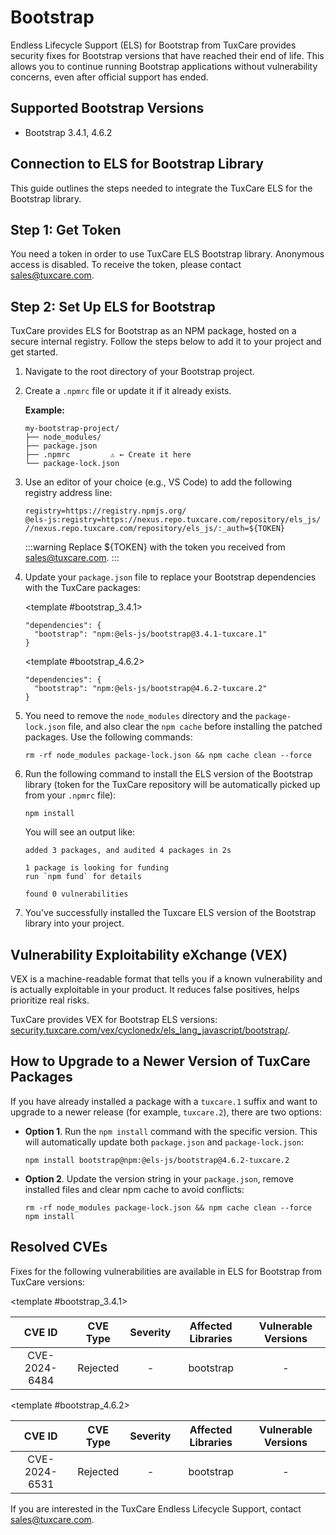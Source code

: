 # Bootstrap

Endless Lifecycle Support (ELS) for Bootstrap from TuxCare provides security fixes for Bootstrap versions that have reached their end of life. This allows you to continue running Bootstrap applications without vulnerability concerns, even after official support has ended.

## Supported Bootstrap Versions

* Bootstrap 3.4.1, 4.6.2

## Connection to ELS for Bootstrap Library

This guide outlines the steps needed to integrate the TuxCare ELS for the Bootstrap library.

## Step 1: Get Token

You need a token in order to use TuxCare ELS Bootstrap library. Anonymous access is disabled. To receive the token, please contact [sales@tuxcare.com](mailto:sales@tuxcare.com).

## Step 2: Set Up ELS for Bootstrap

TuxCare provides ELS for Bootstrap as an NPM package, hosted on a secure internal registry. Follow the steps below to add it to your project and get started.

1. Navigate to the root directory of your Bootstrap project.
2. Create a `.npmrc` file or update it if it already exists.

   **Example:**

   ```text
   my-bootstrap-project/
   ├── node_modules/
   ├── package.json
   ├── .npmrc         ⚠️ ← Create it here
   └── package-lock.json
   ```

3. Use an editor of your choice (e.g., VS Code) to add the following registry address line:

   <CodeWithCopy>

   ```text
   registry=https://registry.npmjs.org/
   @els-js:registry=https://nexus.repo.tuxcare.com/repository/els_js/
   //nexus.repo.tuxcare.com/repository/els_js/:_auth=${TOKEN}
   ```

   </CodeWithCopy>

   :::warning
   Replace ${TOKEN} with the token you received from [sales@tuxcare.com](mailto:sales@tuxcare.com).
   :::

4. Update your `package.json` file to replace your Bootstrap dependencies with the TuxCare packages:

   <TableTabs label="Choose Bootstrap version: " >

     <template #bootstrap_3.4.1>

     <CodeWithCopy>

     ```text
     "dependencies": {
       "bootstrap": "npm:@els-js/bootstrap@3.4.1-tuxcare.1"
     }
     ```

     </CodeWithCopy>

     </template>

     <template #bootstrap_4.6.2>

     <CodeWithCopy>

     ```text
     "dependencies": {
       "bootstrap": "npm:@els-js/bootstrap@4.6.2-tuxcare.2"
     }
     ```

     </CodeWithCopy>

     </template>

   </TableTabs>

5. You need to remove the `node_modules` directory and the `package-lock.json` file, and also clear the `npm cache` before installing the patched packages. Use the following commands:
   
   <CodeWithCopy>

   ```text
   rm -rf node_modules package-lock.json && npm cache clean --force
   ```

   </CodeWithCopy>

6. Run the following command to install the ELS version of the Bootstrap library (token for the TuxCare repository will be automatically picked up from your `.npmrc` file):

   <CodeWithCopy>

   ```text
   npm install
   ```

   </CodeWithCopy>

   You will see an output like:

   ```text
   added 3 packages, and audited 4 packages in 2s

   1 package is looking for funding
   run `npm fund` for details

   found 0 vulnerabilities
   ```

7. You've successfully installed the Tuxcare ELS version of the Bootstrap library into your project.

## Vulnerability Exploitability eXchange (VEX) 

VEX is a machine-readable format that tells you if a known vulnerability and is actually exploitable in your product. It reduces false positives, helps prioritize real risks.

TuxCare provides VEX for Bootstrap ELS versions: [security.tuxcare.com/vex/cyclonedx/els_lang_javascript/bootstrap/](https://security.tuxcare.com/vex/cyclonedx/els_lang_javascript/bootstrap/).

## How to Upgrade to a Newer Version of TuxCare Packages

If you have already installed a package with a `tuxcare.1` suffix and want to upgrade to a newer release (for example, `tuxcare.2`), there are two options:

* **Option 1**. Run the `npm install` command with the specific version. This will automatically update both `package.json` and `package-lock.json`:

  <CodeWithCopy>

  ```text
  npm install bootstrap@npm:@els-js/bootstrap@4.6.2-tuxcare.2
  ```

  </CodeWithCopy>

* **Option 2**. Update the version string in your `package.json`, remove installed files and clear npm cache to avoid conflicts:

  <CodeWithCopy>

  ```text
  rm -rf node_modules package-lock.json && npm cache clean --force
  npm install
  ```

  </CodeWithCopy>

## Resolved CVEs

Fixes for the following vulnerabilities are available in ELS for Bootstrap from TuxCare versions:

<TableTabs label="Choose Bootstrap version: " >

<template #bootstrap_3.4.1>

| CVE ID         | CVE Type | Severity | Affected Libraries | Vulnerable Versions |
| :------------: |:--------:|:--------:|:------------------:|:-------------------:|
| CVE-2024-6484  | Rejected | -        |     bootstrap      |          -          |

  </template>

<template #bootstrap_4.6.2>

| CVE ID         | CVE Type | Severity | Affected Libraries | Vulnerable Versions |
| :------------: |:--------:|:--------:|:------------------:|:-------------------:|
| CVE-2024-6531  | Rejected | -        |     bootstrap      |          -          |

  </template>

</TableTabs>

If you are interested in the TuxCare Endless Lifecycle Support, contact [sales@tuxcare.com](mailto:sales@tuxcare.com).
